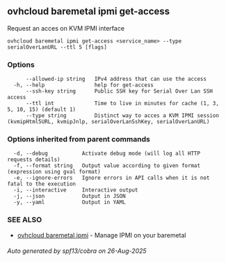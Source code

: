 ## ovhcloud baremetal ipmi get-access

Request an acces on KVM IPMI interface

```
ovhcloud baremetal ipmi get-access <service_name> --type serialOverLanURL --ttl 5 [flags]
```

### Options

```
      --allowed-ip string   IPv4 address that can use the access
  -h, --help                help for get-access
      --ssh-key string      Public SSH key for Serial Over Lan SSH access
      --ttl int             Time to live in minutes for cache (1, 3, 5, 10, 15) (default 1)
      --type string         Distinct way to acces a KVM IPMI session (kvmipHtml5URL, kvmipJnlp, serialOverLanSshKey, serialOverLanURL)
```

### Options inherited from parent commands

```
  -d, --debug           Activate debug mode (will log all HTTP requests details)
  -f, --format string   Output value according to given format (expression using gval format)
  -e, --ignore-errors   Ignore errors in API calls when it is not fatal to the execution
  -i, --interactive     Interactive output
  -j, --json            Output in JSON
  -y, --yaml            Output in YAML
```

### SEE ALSO

* [ovhcloud baremetal ipmi](ovhcloud_baremetal_ipmi.md)	 - Manage IPMI on your baremetal

###### Auto generated by spf13/cobra on 26-Aug-2025

